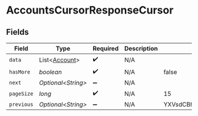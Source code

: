 # AccountsCursorResponseCursor


## Fields

| Field                                            | Type                                             | Required                                         | Description                                      | Example                                          |
| ------------------------------------------------ | ------------------------------------------------ | ------------------------------------------------ | ------------------------------------------------ | ------------------------------------------------ |
| `data`                                           | List\<[Account](../../models/shared/Account.md)> | :heavy_check_mark:                               | N/A                                              |                                                  |
| `hasMore`                                        | *boolean*                                        | :heavy_check_mark:                               | N/A                                              | false                                            |
| `next`                                           | *Optional\<String>*                              | :heavy_minus_sign:                               | N/A                                              |                                                  |
| `pageSize`                                       | *long*                                           | :heavy_check_mark:                               | N/A                                              | 15                                               |
| `previous`                                       | *Optional\<String>*                              | :heavy_minus_sign:                               | N/A                                              | YXVsdCBhbmQgYSBtYXhpbXVtIG1heF9yZXN1bHRzLol=     |